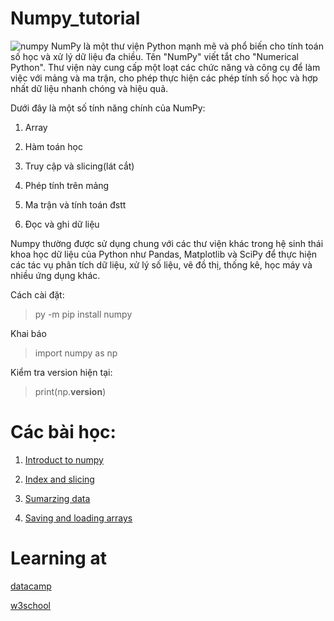 # Numpy_tutorial
![numpy](https://www.google.com/url?sa=i&url=https%3A%2F%2Fen.wikipedia.org%2Fwiki%2FNumPy&psig=AOvVaw1t2CTBAMTjBwG1Rdu-UcjD&ust=1684170983163000&source=images&cd=vfe&ved=0CBEQjRxqFwoTCIDUmvun9f4CFQAAAAAdAAAAABAE)
NumPy là một thư viện Python mạnh mẽ và phổ biến cho tính toán số học và xử lý dữ liệu đa chiều. Tên "NumPy" viết tắt cho "Numerical Python". Thư viện này cung cấp một loạt các chức năng và công cụ để làm việc với mảng và ma trận, cho phép thực hiện các phép tính số học và hợp nhất dữ liệu nhanh chóng và hiệu quả.

Dưới đây là một số tính năng chính của NumPy:

1. Array

2. Hàm toán học

3. Truy cập và slicing(lát cắt)

4. Phép tính trên mảng

5. Ma trận và tính toán đstt

6. Đọc và ghi dữ liệu

Numpy thường được sử dụng chung với các thư viện khác trong hệ sinh thái khoa học dữ liệu của Python như Pandas, Matplotlib và SciPy để thực hiện các tác vụ phân tích dữ liệu, xử lý số liệu, vẽ đồ thị, thống kê, học máy và nhiều ứng dụng khác.

Cách cài đặt:

> py -m pip install numpy

Khai báo

> import numpy as np

Kiểm tra version hiện tại:

> print(np.__version__)

# Các bài học:

1. [Introduct to numpy](https://github.com/huyvu15/Numpy_tutorial/blob/main/Introduct%20to%20numpy.ipynb)

2. [Index and slicing](https://github.com/huyvu15/Numpy_tutorial/blob/main/Index%20and%20slicing.ipynb)

3. [Sumarzing data](https://github.com/huyvu15/Numpy_tutorial/blob/main/Sumarzing%20data.ipynb)

4. [Saving and loading arrays](https://github.com/huyvu15/Numpy_tutorial/blob/main/Saving%20and%20loading%20arrays.ipynb)

# Learning at 
[datacamp](https://app.datacamp.com/learn/courses/introduction-to-numpy)

[w3school](https://www.w3schools.com/python/numpy/default.asp)